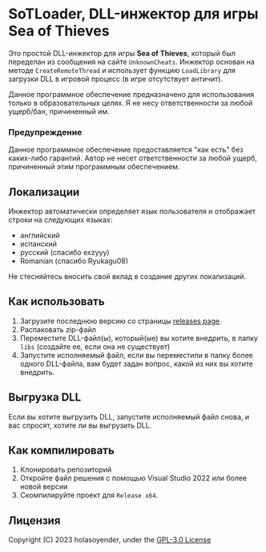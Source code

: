 # SoTLoader, DLL-инжектор для игры Sea of Thieves

Это простой DLL-инжектор для игры **Sea of Thieves**, который был переделан из сообщения на сайте `UnknownCheats`. Инжектор основан на методе `CreateRemoteThread` и использует функцию `LoadLibrary` для загрузки DLL в игровой процесс (в игре отсутствует античит).

Данное программное обеспечение предназначено для использования только в образовательных целях. Я не несу ответственности за любой ущерб/бан, причиненный им.

### Предупреждение
Данное программное обеспечение предоставляется "как есть" без каких-либо гарантий. Автор не несет ответственности за любой ущерб, причиненный этим программным обеспечением.

## Локализации
Инжектор автоматически определяет язык пользователя и отображает строки на следующих языках:
- английский
- испанский
- русский (спасибо exzyyy)
- Romanian (спасибо Ryukagu08)

Не стесняйтесь вносить свой вклад в создание других локализаций.

## Как использовать
1. Загрузите последнюю версию со страницы [releases page](https://github.com/holasoyender/SoTLoader/releases).
2. Распаковать zip-файл
3. Переместите DLL-файл(ы), который(ые) вы хотите внедрить, в папку `libs` (создайте ее, если она не существует)
4. Запустите исполняемый файл, если вы переместили в папку более одного DLL-файла, вам будет задан вопрос, какой из них вы хотите внедрить.

## Выгрузка DLL
Если вы хотите выгрузить DLL, запустите исполняемый файл снова, и вас спросят, хотите ли вы выгрузить DLL.

## Как компилировать
1. Клонировать репозиторий
2. Откройте файл решения с помощью Visual Studio 2022 или более новой версии
3. Скомпилируйте проект для `Release x64`.

## Лицензия
Copyright (C) 2023 holasoyender, under the [GPL-3.0 License](../LICENSE)
